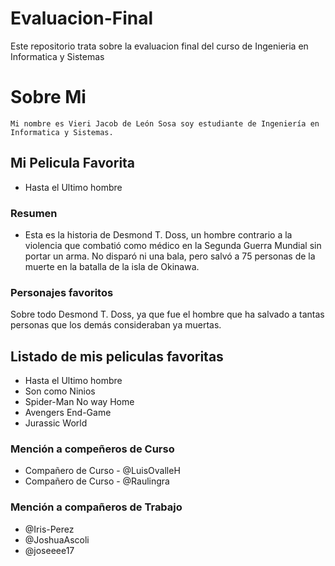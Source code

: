 # Evaluacion-Final
 Este repositorio trata sobre la evaluacion final del curso de Ingenieria en Informatica y Sistemas
# Sobre Mi
    Mi nombre es Vieri Jacob de León Sosa soy estudiante de Ingeniería en Informatica y Sistemas.

## Mi Pelicula Favorita
* Hasta el Ultimo hombre
### Resumen
* Esta es la historia de Desmond T. Doss, un hombre contrario a la violencia que combatió como médico en la Segunda Guerra Mundial sin portar un arma. No disparó ni una bala, pero salvó a 75 personas de la muerte en la batalla de la isla de Okinawa.

### Personajes favoritos
Sobre todo Desmond T. Doss, ya que fue el hombre que ha salvado a tantas personas que los demás consideraban ya muertas. 
 
## Listado de mis peliculas favoritas
* Hasta el Ultimo hombre
* Son como Ninios
* Spider-Man No way Home
* Avengers End-Game
* Jurassic World

### Mención a compeñeros de Curso

* Compañero de Curso  -  @LuisOvalleH
* Compañero de Curso  -  @Raulingra

### Mención a compañeros de Trabajo

* @Iris-Perez
* @JoshuaAscoli
* @joseeee17
